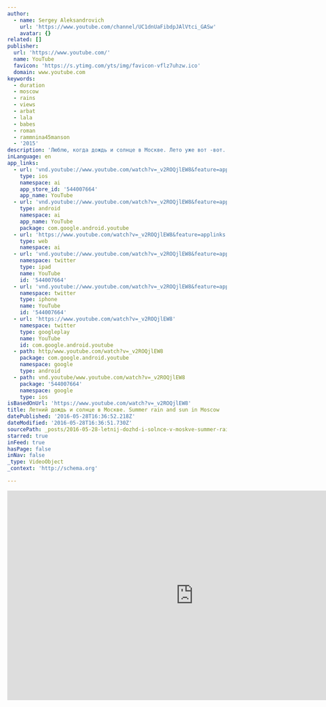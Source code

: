 ```yaml
---
author:
  - name: Sergey Aleksandrovich
    url: 'https://www.youtube.com/channel/UC1dnUaFibdpJAlVtci_GASw'
    avatar: {}
related: []
publisher:
  url: 'https://www.youtube.com/'
  name: YouTube
  favicon: 'https://s.ytimg.com/yts/img/favicon-vflz7uhzw.ico'
  domain: www.youtube.com
keywords:
  - duration
  - moscow
  - rains
  - views
  - arbat
  - lala
  - babes
  - roman
  - rammnina45manson
  - '2015'
description: 'Люблю, когда дождь и солнце в Москве. Лето уже вот -вот.. I love when rainy and sunny in Moscow. Summer is comming..'
inLanguage: en
app_links:
  - url: 'vnd.youtube://www.youtube.com/watch?v=_v2ROQjlEW8&feature=applinks'
    type: ios
    namespace: ai
    app_store_id: '544007664'
    app_name: YouTube
  - url: 'vnd.youtube://www.youtube.com/watch?v=_v2ROQjlEW8&feature=applinks'
    type: android
    namespace: ai
    app_name: YouTube
    package: com.google.android.youtube
  - url: 'https://www.youtube.com/watch?v=_v2ROQjlEW8&feature=applinks'
    type: web
    namespace: ai
  - url: 'vnd.youtube://www.youtube.com/watch?v=_v2ROQjlEW8&feature=applinks'
    namespace: twitter
    type: ipad
    name: YouTube
    id: '544007664'
  - url: 'vnd.youtube://www.youtube.com/watch?v=_v2ROQjlEW8&feature=applinks'
    namespace: twitter
    type: iphone
    name: YouTube
    id: '544007664'
  - url: 'https://www.youtube.com/watch?v=_v2ROQjlEW8'
    namespace: twitter
    type: googleplay
    name: YouTube
    id: com.google.android.youtube
  - path: http/www.youtube.com/watch?v=_v2ROQjlEW8
    package: com.google.android.youtube
    namespace: google
    type: android
  - path: vnd.youtube/www.youtube.com/watch?v=_v2ROQjlEW8
    package: '544007664'
    namespace: google
    type: ios
isBasedOnUrl: 'https://www.youtube.com/watch?v=_v2ROQjlEW8'
title: Летний дождь и солнце в Москве. Summer rain and sun in Moscow
datePublished: '2016-05-28T16:36:52.218Z'
dateModified: '2016-05-28T16:36:51.730Z'
sourcePath: _posts/2016-05-28-letnij-dozhd-i-solnce-v-moskve-summer-rain-and-sun-in-mosco.md
starred: true
inFeed: true
hasPage: false
inNav: false
_type: VideoObject
_context: 'http://schema.org'

---
```

<iframe src="https://cdn.embedly.com/widgets/media.html?src=https%3A%2F%2Fwww.youtube.com%2Fembed%2F_v2ROQjlEW8%3Ffeature%3Doembed&amp;url=http%3A%2F%2Fwww.youtube.com%2Fwatch%3Fv%3D_v2ROQjlEW8&amp;image=https%3A%2F%2Fi.ytimg.com%2Fvi%2F_v2ROQjlEW8%2Fhqdefault.jpg&amp;key=b7d04c9b404c499eba89ee7072e1c4f7&amp;type=text%2Fhtml&amp;schema=youtube" width="854" height="480" scrolling="no" frameborder="0" allowfullscreen="" style=""></iframe>
